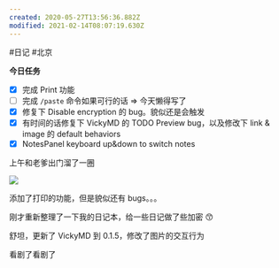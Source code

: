 ```yaml
---
created: 2020-05-27T13:56:36.882Z
modified: 2021-02-14T08:07:19.630Z
---
```

#日记 #北京

**今日任务**

- [x] 完成 Print 功能
- [ ] 完成 `/paste` 命令如果可行的话 => 今天懒得写了
- [x] 修复下 Disable encryption 的 bug。貌似还是会触发
- [x] 有时间的话修复下 VickyMD 的 TODO Preview bug，以及修改下 link & image 的 default behaviors
- [x] NotesPanel keyboard up&down to switch notes

<!-- @timer "date":"Sun Mar 22 2020 12:29:31 GMT+0800 (China Standard Time)" -->

上午和老爹出门溜了一圈

![](https://i.loli.net/2020/03/22/S15vZyVOhzFo7q6.jpg)

<!-- @timer "date":"Sun Mar 22 2020 15:10:26 GMT+0800 (CST)","duration":"about 3 hours" -->

添加了打印的功能，但是貌似还有 bugs。。。

<!-- @timer "date":"Sun Mar 22 2020 15:38:21 GMT+0800 (CST)","duration":"28 minutes" -->

刚才重新整理了一下我的日记本，给一些日记做了些加密 😙

<!-- @timer "date":"Sun Mar 22 2020 22:25:42 GMT+0800 (China Standard Time)","duration":"about 7 hours" -->

舒坦，更新了 VickyMD 到 0.1.5，修改了图片的交互行为

<!-- @timer "date":"Sun Mar 22 2020 23:27:37 GMT+0800 (CST)","duration":"about 8 hours" --><!-- @crossnote.bilibili "aid":"94311014" -->

看剧了看剧了
